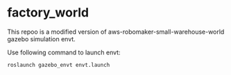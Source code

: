 # factory_world
This repoo is a modified version of aws-robomaker-small-warehouse-world gazebo simulation envt.

Use following command to launch envt:

```
roslaunch gazebo_envt envt.launch 
```

